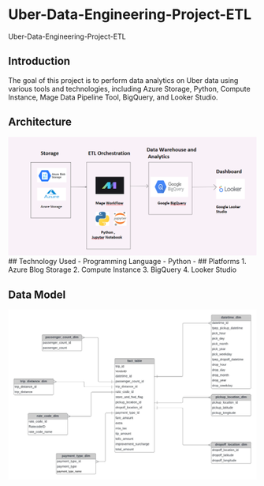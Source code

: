 # Uber-Data-Engineering-Project-ETL
Uber-Data-Engineering-Project-ETL
## Introduction 
The goal of this project is to perform data analytics on Uber data using various tools and technologies, including Azure Storage, Python, Compute Instance, Mage Data Pipeline Tool, BigQuery, and Looker Studio.
## Architecture 
<img src="data_architecture_3.PNG">
## Technology Used
- Programming Language - Python
-  ## Platforms
1. Azure Blog Storage
2. Compute Instance 
3. BigQuery
4. Looker Studio

## Data Model
<img src="data_model.jpeg">
